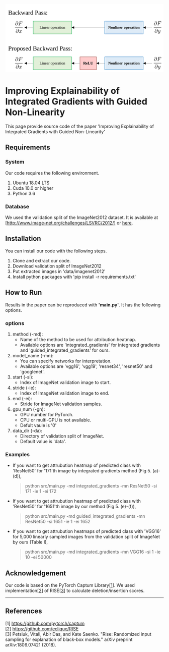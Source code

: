 ![Guided Non-Linearity](./images/gnl.svg)

Improving Explainability of Integrated Gradients with Guided Non-Linearity
======================
This page provide source code of the paper 
'Improving Explainability of Integrated Gradients with Guided Non-Linearity'  

## Requirements

### System
Our code requires the following environment.
  1. Ubuntu 18.04 LTS
  2. Cuda 10.0 or higher
  3. Python 3.6

### Database
We used the validation split of the ImageNet2012 dataset.
It is available at [http://www.image-net.org/challenges/LSVRC/2012/] or
[here](https://drive.google.com/file/d/1hlKtHCBJ02hoDPzs2sqx8mS1K7_4sSSs/view?usp=sharing).

## Installation
You can install our code with the following steps.
1. Clone and extract our code. 
2. Download validation split of ImageNet2012
3. Put extracted images in 'data/imagenet2012'
4. Install python packages with 'pip install -r requirements.txt'

## How to Run
Results in the paper can be reproduced with **'main.py'**.
It has the following options.
### options
1. method (-md): 
   - Name of the method to be used for attribution heatmap. 
   - Available options are 'integrated_gradients' for integrated gradients and 'guided_integrated_gradients' for ours.
2. model_name (-mn): 
   - You can specify networks for interpretation. 
   - Available options are 'vgg16', 'vgg19', 'resnet34', 'resnet50' and 'googlenet'.
3. start (-si):
   - Index of ImageNet validation image to start.
4. stride (-ie):
   - Index of ImageNet validation image to end.
6. end (-ei):
   - Stride for ImageNet validation samples.
8. gpu_num (-gn): 
   - GPU number for PyTorch.
   - CPU or multi-GPU is not available. 
   - Defult vaule is '0'
9.  data_dir (-da): 
    - Directory of validation split of ImageNet.
    - Default value is 'data'.


### Examples
- If you want to get attrubution heatmap of predicted class with 'ResNet50' for '171'th image by integrated gradients method (Fig 5. (a)-(d)),
   > python src/main.py -md integrated_gradients -mn ResNet50 -si 171 -ie 1 -ei 172

- If you want to get attrubution heatmap of predicted class with 'ResNet50' for '1651'th image by our method (Fig 5. (e)-(f)),
   > python src/main.py -md guided_integrated_gradients -mn ResNet50 -si 1651 -ie 1 -ei 1652

- If you want to get attrubution heatmaps of predicted class with 'VGG16' for 5,000 linearly sampled images from the validation split of ImageNet by ours (Table I),
   > python src/main.py -md integrated_gradients -mn VGG16 -si 1 -ie 10 -ei 50000


## Acknowledgement
Our code is based on the PyTorch Captum Library[[1](#ref-1)]. We used implementation[[2](#ref-2)] of RISE[[3](#ref-3)] to calculate deletion/insertion scores.

****
## References
<a name="ref-1"></a>[1] https://github.com/pytorch/captum \
<a name="ref-2"></a>[2] https://github.com/eclique/RISE \
<a name="ref-3"></a>[3] Petsiuk, Vitali, Abir Das, and Kate Saenko. 
    "Rise: Randomized input sampling for explanation of black-box models." 
    arXiv preprint arXiv:1806.07421 (2018).